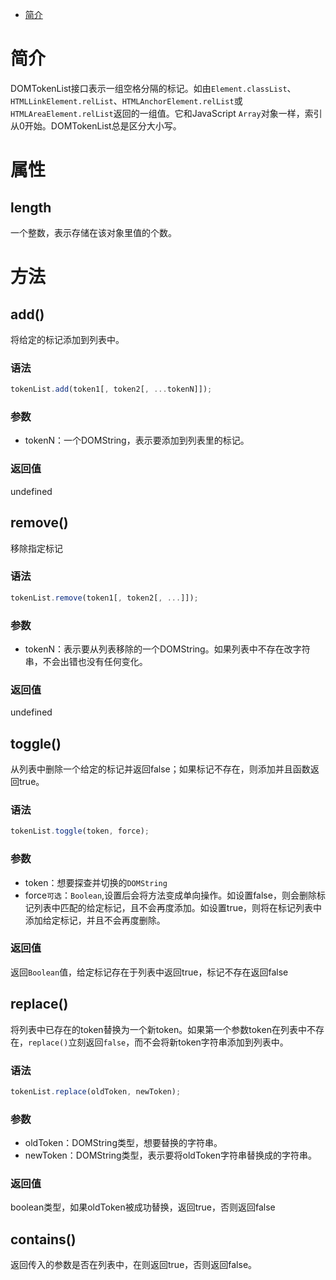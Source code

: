 - [简介](#简介)

# 简介

DOMTokenList接口表示一组空格分隔的标记。如由`Element.classList`、`HTMLLinkElement.relList`、`HTMLAnchorElement.relList`或`HTMLAreaElement.relList`返回的一组值。它和JavaScript `Array`对象一样，索引从0开始。DOMTokenList总是区分大小写。

# 属性

## length

一个整数，表示存储在该对象里值的个数。

# 方法

## add()

将给定的标记添加到列表中。

### 语法

```js
tokenList.add(token1[, token2[, ...tokenN]]);
```

### 参数

- tokenN：一个DOMString，表示要添加到列表里的标记。

### 返回值

undefined

## remove()

移除指定标记

### 语法

```js
tokenList.remove(token1[, token2[, ...]]);
```

### 参数

- tokenN：表示要从列表移除的一个DOMString。如果列表中不存在改字符串，不会出错也没有任何变化。

### 返回值

undefined

## toggle()

从列表中删除一个给定的标记并返回false；如果标记不存在，则添加并且函数返回true。

### 语法

```js
tokenList.toggle(token, force);
```

### 参数

- token：想要探查并切换的`DOMString`
- force`可选`：`Boolean`,设置后会将方法变成单向操作。如设置false，则会删除标记列表中匹配的给定标记，且不会再度添加。如设置true，则将在标记列表中添加给定标记，并且不会再度删除。

### 返回值

返回`Boolean`值，给定标记存在于列表中返回true，标记不存在返回false

## replace()

将列表中已存在的token替换为一个新token。如果第一个参数token在列表中不存在，`replace()`立刻返回`false`，而不会将新token字符串添加到列表中。

### 语法

```js
tokenList.replace(oldToken, newToken);
```

### 参数

- oldToken：DOMString类型，想要替换的字符串。
- newToken：DOMString类型，表示要将oldToken字符串替换成的字符串。

### 返回值

boolean类型，如果oldToken被成功替换，返回true，否则返回false

## contains()

返回传入的参数是否在列表中，在则返回true，否则返回false。